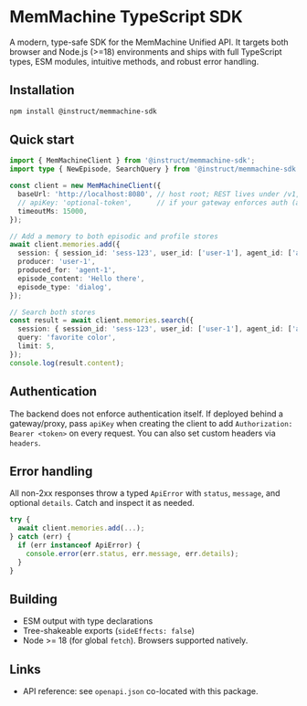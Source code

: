 # MemMachine TypeScript SDK

A modern, type-safe SDK for the MemMachine Unified API. It targets both browser and Node.js (>=18) environments and ships with full TypeScript types, ESM modules, intuitive methods, and robust error handling.

## Installation

```bash
npm install @instruct/memmachine-sdk
```

## Quick start

```ts
import { MemMachineClient } from '@instruct/memmachine-sdk';
import type { NewEpisode, SearchQuery } from '@instruct/memmachine-sdk';

const client = new MemMachineClient({
  baseUrl: 'http://localhost:8080', // host root; REST lives under /v1, MCP under /mcp
  // apiKey: 'optional-token',      // if your gateway enforces auth (adds Authorization: Bearer)
  timeoutMs: 15000,
});

// Add a memory to both episodic and profile stores
await client.memories.add({
  session: { session_id: 'sess-123', user_id: ['user-1'], agent_id: ['agent-1'] },
  producer: 'user-1',
  produced_for: 'agent-1',
  episode_content: 'Hello there',
  episode_type: 'dialog',
});

// Search both stores
const result = await client.memories.search({
  session: { session_id: 'sess-123', user_id: ['user-1'], agent_id: ['agent-1'] },
  query: 'favorite color',
  limit: 5,
});
console.log(result.content);
```

## Authentication

The backend does not enforce authentication itself. If deployed behind a gateway/proxy, pass `apiKey` when creating the client to add `Authorization: Bearer <token>` on every request. You can also set custom headers via `headers`.

## Error handling

All non-2xx responses throw a typed `ApiError` with `status`, `message`, and optional `details`. Catch and inspect it as needed.

```ts
try {
  await client.memories.add(...);
} catch (err) {
  if (err instanceof ApiError) {
    console.error(err.status, err.message, err.details);
  }
}
```

## Building

- ESM output with type declarations
- Tree-shakeable exports (`sideEffects: false`)
- Node >= 18 (for global `fetch`). Browsers supported natively.

## Links

- API reference: see `openapi.json` co-located with this package.
